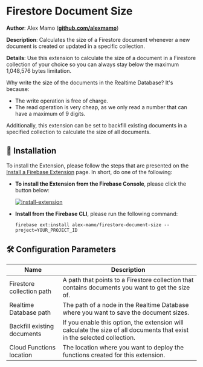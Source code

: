 # Firestore Document Size

**Author**: Alex Mamo (**[github.com/alexmamo][1]**)

**Description**: Calculates the size of a Firestore document whenever a new document is created or updated in a specific collection.

**Details**: Use this extension to calculate the size of a document in a Firestore collection of your choice so you can always stay below the maximum 1,048,576 bytes limitation.

Why write the size of the documents in the Realtime Database? It's because:
* The write operation is free of charge.
* The read operation is very cheap, as we only read a number that can have a maximum of 9 digits.

Additionally, this extension can be set to backfill existing documents in a specified collection to calculate the size of all documents.

## 🧩 Installation

To install the Extension, please follow the steps that are presented on the [Install a Firebase Extension][2] page. In short, do one of the following:

- **To install the Extension from the Firebase Console**, please click the button below:

  [![install-extension][3]][4]

- **Install from the Firebase CLI**, please run the following command:

  ```
  firebase ext:install alex-mamo/firestore-document-size --project=YOUR_PROJECT_ID
  ```

## 🛠️ Configuration Parameters

| Name                           | Description                                                                                                              |
| ------------------------------ | ------------------------------------------------------------------------------------------------------------------------ |
| Firestore collection path      | A path that points to a Firestore collection that contains documents you want to get the size of.                        |
| Realtime Database path         | The path of a node in the Realtime Database where you want to save the document sizes.                                   |
| Backfill existing documents    | If you enable this option, the extension will calculate the size of all documents that exist in the selected collection. |
| Cloud Functions location       | The location where you want to deploy the functions created for this extension.                                          |

[1]: https://github.com/alexmamo
[2]: https://firebase.google.com/docs/extensions/install-extensions
[3]: https://i.ibb.co/XWtkZTV/intall-firebase-extension-button.png
[4]: https://console.firebase.google.com/project/_/extensions/install?ref=alex-mamo/firestore-document-size
